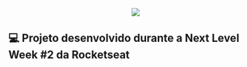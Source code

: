 <p align="center">
  <img src="https://camo.githubusercontent.com/e374677bcea8e624fe954b1bf81348f9bb4390df/68747470733a2f2f696b2e696d6167656b69742e696f2f6361706974616f2f50726f6666792f6e6c77325f36643750766c485a352e737667">
</p>
<h2> 💻 Projeto desenvolvido durante a Next Level Week #2 da Rocketseat </h2>

<h2> 
